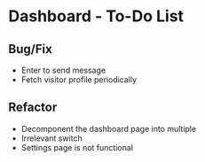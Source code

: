 # Dashboard - To-Do List

## Bug/Fix

- Enter to send message
- Fetch visitor profile periodically

## Refactor

- Decomponent the dashboard page into multiple
- Irrelevant switch
- Settings page is not functional
